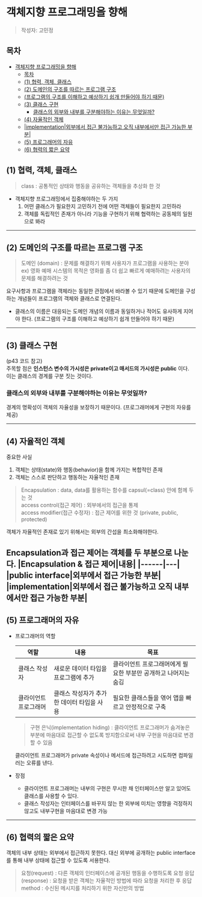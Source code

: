 # 객체지향 프로그래밍을 향해
> 작성자: 고민정

## 목차
- [객체지향 프로그래밍을 향해](#객체지향-프로그래밍을-향해)
  - [목차](#목차)
  - [(1) 협력, 객체, 클래스](#1-협력-객체-클래스)
  - [(2) 도메인의 구조를 따르는 프로그램 구조](#2-도메인의-구조를-따르는-프로그램-구조)
  - [(프로그램의 구조를 이해하고 예상하기 쉽개 만들어야 하기 때문)](#프로그램의-구조를-이해하고-예상하기-쉽개-만들어야-하기-때문)
  - [(3) 클래스 구현](#3-클래스-구현)
    - [클래스의 외부와 내부를 구분해야하는 이유는 무엇일까?](#클래스의-외부와-내부를-구분해야하는-이유는-무엇일까)
  - [(4) 자율적인 객체](#4-자율적인-객체)
  - [|implementation|외부에서 접근 불가능하고 오직 내부에서만 접근 가능한 부분|](#implementation외부에서-접근-불가능하고-오직-내부에서만-접근-가능한-부분)
  - [(5) 프로그래머의 자유](#5-프로그래머의-자유)
  - [(6) 협력의 짧은 요약](#6-협력의-짧은-요약)


## (1) 협력, 객체, 클래스
> class : 공통적인 상태와 행동을 공유하는 객체들을 추상화 한 것

* 객체지향 프로그래밍에서 집중해야하는 두 가지
    1. 어떤 클래스가 필요한지 고민하기 전에 어떤 객체들이 필요한지 고민하라
    2. 객체를 독립적인 존재가 아니라 기능을 구현하기 위해 협력하는 공동체의 일원으로 봐라
---
## (2) 도메인의 구조를 따르는 프로그램 구조
> 도메인 (domain) : 문제를 해결하기 위해 사용자가 프로그램을 사용하는 분야 <br/> ex) 영화 예매 시스템의 목적은 영화를 좀 더 쉽고 빠르게 예매하려는 사용자의 문제를 해결하려는 것

요구사항과 프로그램을 객체라는 동일한 관점에서 바라볼 수 있기 때문에 도메인을 구성하는 개념들이 프로그램의 객체와 클래스로 연결된다.
* 클래스의 이름은 대응되는 도메인 개념의 이름과 동일하거나 적어도 유사하게 지어야 한다. 
(프로그램의 구조를 이해하고 예상하기 쉽개 만들어야 하기 때문)
---
## (3) 클래스 구현
(p43 코드 참고)<br/>
주목할 점은 **인스턴스 변수의 가시성은 private이고 매서드의 가시성은 public** 이다.<br/>
이는 클래스의 경계를 구분 짓는 것이다.<br/>
### 클래스의 외부와 내부를 구분해야하는 이유는 무엇일까?
경계의 명확성이 객체의 자율성을 보장하기 때문이다. (프로그래머에게 구현의 자유를 제공)

---
## (4) 자율적인 객체
중요한 사실
1. 객체는 상태(state)와 행동(behavior)을 함께 가지는 복합적인 존재
2. 객체는 스스로 판단하고 행동하는 자율적인 존재
>Encapsulation : data, data를 활용하는 함수를 capsul(=class) 안에 함께 두는 것<br/>
access control(접근 제어) : 외부에서의 접근을 통제<br/>
access modifier(접근 수정자) : 접근 제어를 위한 것 (private, public, protected)

객체가 자율적인 존재로 있기 위해서는 외부의 간섭을 최소화해야한다.


Encapsulation과 접근 제어는 객체를 두 부분으로 나눈다.
|Encapsulation & 접근 제어|내용|
|------|---|
|public interface|외부에서 접근 가능한 부분|
|implementation|외부에서 접근 불가능하고 오직 내부에서만 접근 가능한 부분|
---
## (5) 프로그래머의 자유
* 프로그래머의 역할

    |역할|내용|목표|
    |------|---|---|
    |클래스 작성자|새로운 데이터 타입을 프로그램에 추가|클라이언트 프로그래머에게 필요한 부분만 공개하고 나머지는 숨김|
    |클라이언트 프로그래머|클래스 작성자가 추가한 데이터 타입을 사용|필요한 클래스들을 엮어 앱을 빠르고 안정적으로 구축|
    > 구현 은닉(implementation hiding) : 클라이언트 프로그래머가 숨겨놓은 부분에 마음대로 접근할 수 없도록 방지함으로써 내부 구현을 마음대로 변경할 수 있음
    
    클라이언트 프로그래머가 private 속성이나 메서드에 접근하려고 시도하면 컴파일러는 오류를 낸다.
* 장점
  * 클라이언트 프로그래머는 내부의 구현은 무시한 채 인터페이스만 알고 있어도 클래스를 사용할 수 있다.
  * 클래스 작성자는 인터페이스를 바꾸지 않는 한 외부에 미치는 영향을 걱정하지 않고도 내부구현을 마음대로 변경 가능

---
## (6) 협력의 짧은 요약  
객체의 내부 상태는 외부에서 접근하지 못한다. 대신 외부에 공개하는 public interface를 통해 내부 상태에 접근할 수 있도록 서용한다.
> 요청(request) : 다른 객체의 인터페이스에 공개된 행동을 수행하도록 요청
응답(response) : 요청을 받은 객체는 자율적인 방법에 따라 요청을 처리한 후 응답
method : 수신된 메시지를 처리하기 위한 자신만의 방법
